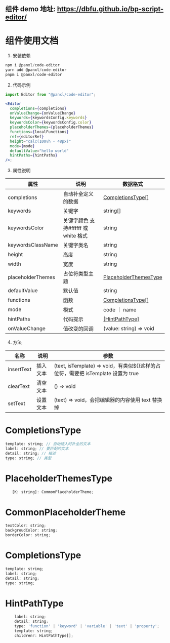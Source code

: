 ## 组件 demo 地址: <https://dbfu.github.io/bp-script-editor/>

# 组件使用文档

1. 安装依赖

```jsx
npm i @panxl/code-editor
yarn add @panxl/code-editor
pnpm i @panxl/code-editor
```

2. 代码示例

```jsx
import Editor from "@panxl/code-editor";

<Editor
  completions={completions}
  onValueChange={onValueChange}
  keywords={keywordsConfig.keywords}
  keywordsColor={keywordsConfig.color}
  placeholderThemes={placeholderThemes}
  functions={localFunctions}
  ref={editorRef}
  height="calc(100vh - 48px)"
  mode={mode}
  defaultValue="hello world"
  hintPaths={hintPaths}
/>;
```

3. 属性说明

| 属性              | 说明                                 | 数据格式                                        |
| ----------------- | ------------------------------------ | ----------------------------------------------- |
| completions       | 自动补全定义的数据                   | [CompletionsType[]](#completionstype)           |
| keywords          | 关键字                               | string[]                                        |
| keywordsColor     | 关键字颜色 支持#ffffff 或 white 格式 | string                                          |
| keywordsClassName | 关键字类名                           | string                                          |
| height            | 高度                                 | string                                          |
| width             | 宽度                                 | string                                          |
| placeholderThemes | 占位符类型主题                       | [PlaceholderThemesType](#placeholderthemestype) |
| defaultValue      | 默认值                               | string                                          |
| functions         | 函数                                 | [CompletionsType[]](#completionstype)           |
| mode              | 模式                                 | code ｜ name                                    |
| hintPaths         | 代码提示                             | [[HintPathType]](#hintpathtype)                 |
| onValueChange     | 值改变的回调                         | (value: string) => void                         |

4. 方法

| 名称       | 说明     | 参数                                                                             |
| ---------- | -------- | -------------------------------------------------------------------------------- |
| insertText | 插入文本 | (text, isTemplate) => void，有类似${}这样的占位符，需要把 isTemplate 设置为 true |
| clearText  | 清空文本 | () => void                                                                       |
| setText    | 设置文本 | (text) => void，会把编辑器的内容使用 text 替换掉                                 |

# CompletionsType

```js
template: string; // 自动插入时补全的文本
label: string; // 要匹配的文本
detail: string; // 描述
type: string; // 类型
```

# PlaceholderThemesType

```js
   [K: string]: CommonPlaceholderTheme;
```

# CommonPlaceholderTheme

```js
textColor: string;
backgroudColor: string;
borderColor: string;
```

# CompletionsType

```js
template: string;
label: string;
detail: string;
type: string;
```

# HintPathType

```js
    label: string;
    detail: string;
    type: 'function' | 'keyword' | 'variable' | 'text' | 'property';
    template: string;
    children?: HintPathType[];
```

